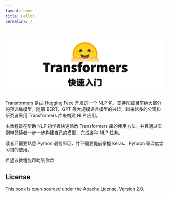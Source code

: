 ```yaml
---
layout: home
title: Hello!
permalink: /
---
```


![](assets/title.jpg)

[Transformers](https://huggingface.co/docs/transformers/index) 是由 [Hugging Face](https://huggingface.co/) 开发的一个 NLP 包，支持加载目前绝大部分的预训练模型。随着 BERT、GPT 等大规模语言模型的兴起，越来越多的公司和研究者采用 Transformers 库来构建 NLP 应用。

本教程旨在帮助 NLP 初学者快速熟悉 Transformers 库的使用方法，并且通过实例带领读者一步一步构建自己的模型，完成各种 NLP 任务。

读者只需要熟悉 Python 语言即可，并不需要提前掌握 Keras、Pytorch 等深度学习包的使用。

希望该教程能帮助到你😊

## License

This book is open sourced under the Apache License, Version 2.0.
